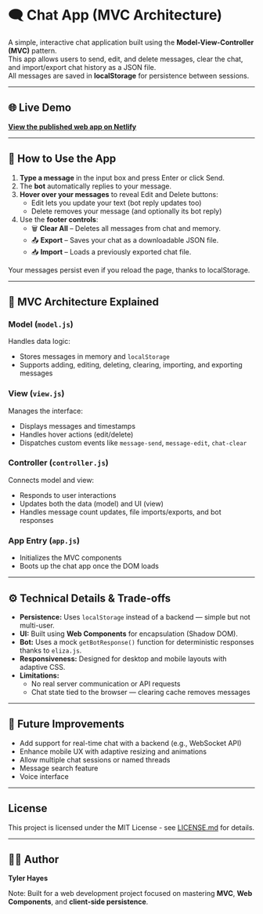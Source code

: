 # 🗨️ Chat App (MVC Architecture)

A simple, interactive chat application built using the **Model-View-Controller (MVC)** pattern.  
This app allows users to send, edit, and delete messages, clear the chat, and import/export chat history as a JSON file.  
All messages are saved in **localStorage** for persistence between sessions.

---

## 🌐 Live Demo
[**View the published web app on Netlify**](https://chatapplicationmvc.netlify.app/)  

---

## 💬 How to Use the App

1. **Type a message** in the input box and press Enter or click Send.
2. The **bot** automatically replies to your message.
3. **Hover over your messages** to reveal Edit and Delete buttons:
   - Edit lets you update your text (bot reply updates too)
   - Delete removes your message (and optionally its bot reply)
4. Use the **footer controls**:
   - 🗑️ **Clear All** – Deletes all messages from chat and memory.
   - 📤 **Export** – Saves your chat as a downloadable JSON file.
   - 📥 **Import** – Loads a previously exported chat file.

Your messages persist even if you reload the page, thanks to localStorage.

---

## 🧩 MVC Architecture Explained

### **Model (`model.js`)**
Handles data logic:
- Stores messages in memory and `localStorage`
- Supports adding, editing, deleting, clearing, importing, and exporting messages

### **View (`view.js`)**
Manages the interface:
- Displays messages and timestamps
- Handles hover actions (edit/delete)
- Dispatches custom events like `message-send`, `message-edit`, `chat-clear`

### **Controller (`controller.js`)**
Connects model and view:
- Responds to user interactions
- Updates both the data (model) and UI (view)
- Handles message count updates, file imports/exports, and bot responses

### **App Entry (`app.js`)**
- Initializes the MVC components
- Boots up the chat app once the DOM loads

---

## ⚙️ Technical Details & Trade-offs

- **Persistence:** Uses `localStorage` instead of a backend — simple but not multi-user.
- **UI:** Built using **Web Components** for encapsulation (Shadow DOM).
- **Bot:** Uses a mock `getBotResponse()` function for deterministic responses thanks to `eliza.js`.
- **Responsiveness:** Designed for desktop and mobile layouts with adaptive CSS.
- **Limitations:**
  - No real server communication or API requests
  - Chat state tied to the browser — clearing cache removes messages

---

## 🧠 Future Improvements
- Add support for real-time chat with a backend (e.g., WebSocket API)
- Enhance mobile UX with adaptive resizing and animations
- Allow multiple chat sessions or named threads
- Message search feature
- Voice interface

---

## License
This project is licensed under the MIT License - see [LICENSE.md](LICENSE.md) for
details.

---

## 👨‍💻 Author
**Tyler Hayes**  

Note: Built for a web development project focused on mastering **MVC**, **Web Components**, and **client-side persistence**.
